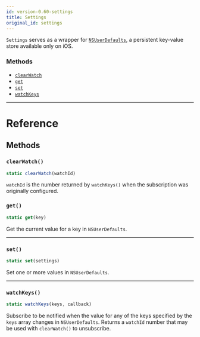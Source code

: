 ```yaml
---
id: version-0.60-settings
title: Settings
original_id: settings
---
```


`Settings` serves as a wrapper for [`NSUserDefaults`](https://developer.apple.com/documentation/foundation/nsuserdefaults), a persistent key-value store available only on iOS.

### Methods

- [`clearWatch`](settings.md#clearwatch)
- [`get`](settings.md#get)
- [`set`](settings.md#set)
- [`watchKeys`](settings.md#watchkeys)

---

# Reference

## Methods

### `clearWatch()`

```jsx
static clearWatch(watchId)
```

`watchId` is the number returned by `watchKeys()` when the subscription was originally configured.

### `get()`

```jsx
static get(key)
```

Get the current value for a key in `NSUserDefaults`.

---

### `set()`

```jsx
static set(settings)
```

Set one or more values in `NSUserDefaults`.

---

### `watchKeys()`

```jsx
static watchKeys(keys, callback)
```

Subscribe to be notified when the value for any of the keys specified by the `keys` array changes in `NSUserDefaults`. Returns a `watchId` number that may be used with `clearWatch()` to unsubscribe.
